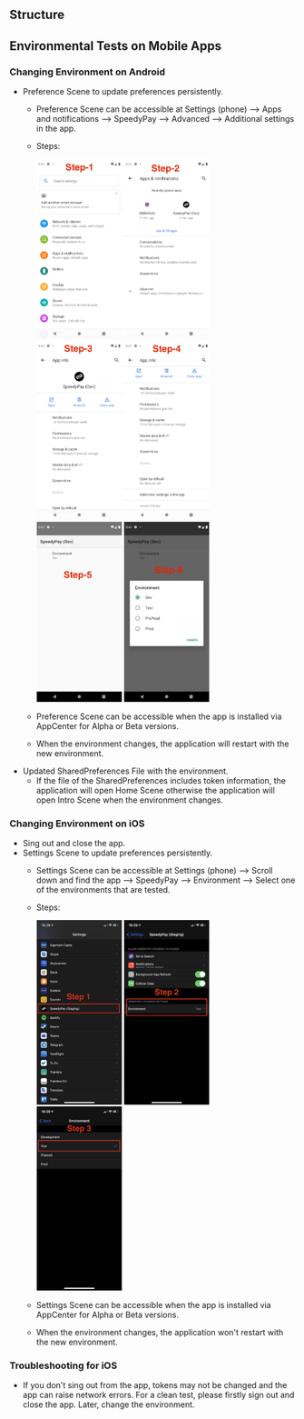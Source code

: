 ## Structure

## Environmental Tests on Mobile Apps

### Changing Environment on Android
* Preference Scene to update preferences persistently.
    * Preference Scene can be accessible at Settings (phone) --> Apps and notifications --> SpeedyPay --> Advanced --> Additional settings in the app.

    * Steps:
    
        <img src="assets/android-1.Settings.png" width="150">
        <img src="assets/android-2.Apps-notifications.png" width="150">
        <img src="assets/android-3.Speedypay.png" width="150">
        
        <img src="assets/android-4.Additional-settings.png" width="150">
        <img src="assets/android-5.Speedypay-preferences.png" width="150">
        <img src="assets/android-6.Preferences-envoronment.png" width="150">

    * Preference Scene can be accessible when the app is installed via AppCenter for Alpha or Beta versions.
    * When the environment changes, the application will restart with the new environment.
* Updated SharedPreferences File with the environment.
    * If the file of the SharedPreferences includes token information, the application will open Home Scene otherwise the application will open Intro Scene when the environment changes.


### Changing Environment on iOS
* Sing out and close the app.
* Settings Scene to update preferences persistently.
    * Settings Scene can be accessible at Settings (phone) --> Scroll down and find the app --> SpeedyPay --> Environment --> Select one of the environments that are tested.

    * Steps:

        <img src="assets/ios-1.Settings.png" width="150">
        <img src="assets/ios-2.Application.png" width="150">
        <img src="assets/ios-3.Environment.png" width="150">

    * Settings Scene can be accessible when the app is installed via AppCenter for Alpha or Beta versions.
    * When the environment changes, the application won't restart with the new environment.

### Troubleshooting for iOS
*  If you don't sing out from the app, tokens may not be changed and the app can raise network errors. For a clean test, please firstly sign out and close the app. Later, change the environment.